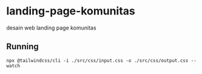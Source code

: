 # landing-page-komunitas

desain web landing page komunitas

## Running

`npx @tailwindcss/cli -i ./src/css/input.css -o ./src/css/output.css --watch`
